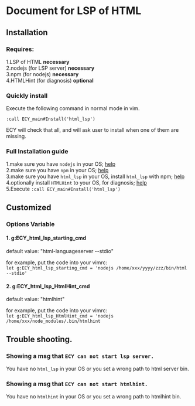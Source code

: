 # Document for LSP of HTML

## Installation
### Requires:
  1.LSP of HTML              **necessary**  
  2.nodejs (for LSP server)  **necessary**  
  3.npm (for nodejs)         **necessary**  
  4.HTMLHint (for diagnosis) **optional**  

### Quickly install
Execute the following command in normal mode in vim.

`:call ECY_main#Install('html_lsp')`

ECY will check that all, and will ask user to install when one of them 
are missing.

### Full Installation guide
  1.make sure you have `nodejs` in your OS; [help](https://www.google.com/search?q=how%20to%20install%20nodejs)  
  2.make sure you have `npm` in your OS; [help](https://www.google.com/search?q=how%20to%20install%20nodejs)  
  3.make sure you have `html_lsp` in your OS, install `html_lsp` with npm; [help](https://www.npmjs.com/package/vscode-html-languageservice)  
  4.optionally install `HTMLHint` to your OS, for diagnosis; [help](https://www.npmjs.com/package/htmlhint)  
  5.Execute `:call ECY_main#Install('html_lsp')`  

## Customized

### Options Variable

#### 1. g:ECY_html_lsp_starting_cmd  
default value: "html-languageserver --stdio"  

for example, put the code into your vimrc:  
`let g:ECY_html_lsp_starting_cmd = 'nodejs /home/xxx/yyyy/zzz/bin/html --stdio'`

#### 2. g:ECY_html_lsp_HtmlHint_cmd
default value: "htmlhint"

for example, put the code into your vimrc:  
`let g:ECY_html_lsp_HtmlHint_cmd = 'nodejs /home/xxx/node_modules/.bin/htmlhint`

## Trouble shooting.
### Showing a msg that `ECY can not start lsp server.`
You have no `html_lsp` in your OS or you set a wrong path to html server bin.

### Showing a msg that `ECY can not start htmlhint.`
You have no `htmlhint` in your OS or you set a wrong path to htmlhint bin.
